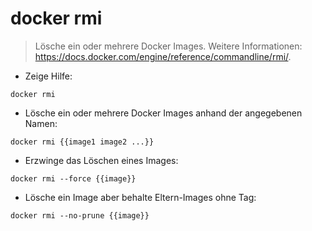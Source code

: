 # docker rmi

> Lösche ein oder mehrere Docker Images.
> Weitere Informationen: <https://docs.docker.com/engine/reference/commandline/rmi/>.

- Zeige Hilfe:

`docker rmi`

- Lösche ein oder mehrere Docker Images anhand der angegebenen Namen:

`docker rmi {{image1 image2 ...}}`

- Erzwinge das Löschen eines Images:

`docker rmi --force {{image}}`

- Lösche ein Image aber behalte Eltern-Images ohne Tag:

`docker rmi --no-prune {{image}}`
